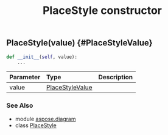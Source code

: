 ﻿---
title: PlaceStyle constructor
second_title: Aspose.Diagram for Python via .NET API References
description: 
type: docs
weight: 10
url: /python-net/aspose.diagram/placestyle/__init__/
is_root: false
---

## PlaceStyle(value) {#PlaceStyleValue}



```python
def __init__(self, value):
    ...
```


| Parameter | Type | Description |
| :- | :- | :- |
| value | [PlaceStyleValue](/diagram/python-net/aspose.diagram/placestylevalue) |  |



### See Also
* module [aspose.diagram](../../)
* class [PlaceStyle](/diagram/python-net/aspose.diagram/placestyle)
